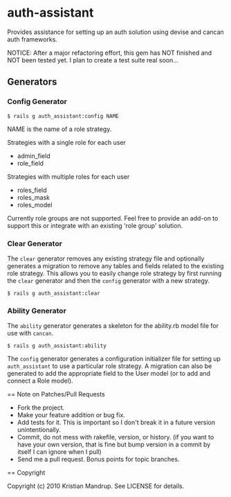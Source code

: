 # auth-assistant #

Provides assistance for setting up an auth solution using devise and cancan auth frameworks.

NOTICE: After a major refactoring effort, this gem has NOT finished and NOT been tested yet. I plan to create a test suite real soon...

## Generators ##

### Config Generator ###

`$ rails g auth_assistant:config NAME`

NAME is the name of a role strategy. 

Strategies with a single role for each user
* admin_field
* role_field

Strategies with multiple roles for each user
* roles_field
* roles_mask
* roles_model

Currently role groups are not supported. Feel free to provide an add-on to support this or integrate with an existing 'role group' solution.  

### Clear Generator ###

The `clear` generator removes any existing strategy file and optionally generates a migration to remove any tables and fields related to the existing role strategy.
This allows you to easily change role strategy by first running the `clear` generator and then the `config` generator with a new strategy.

`$ rails g auth_assistant:clear`                              

### Ability Generator ###

The `ability` generator generates a skeleton for the ability.rb model file for use with `cancan`.

`$ rails g auth_assistant:ability`

The `config` generator generates a configuration initializer file for setting up `auth_assistant` to use a particular role strategy.
A migration can also be generated to add the appropriate field to the User model (or to add and connect a Role model). 



== Note on Patches/Pull Requests
 
* Fork the project.
* Make your feature addition or bug fix.
* Add tests for it. This is important so I don't break it in a
  future version unintentionally.
* Commit, do not mess with rakefile, version, or history.
  (if you want to have your own version, that is fine but bump version in a commit by itself I can ignore when I pull)
* Send me a pull request. Bonus points for topic branches.

== Copyright

Copyright (c) 2010 Kristian Mandrup. See LICENSE for details.
